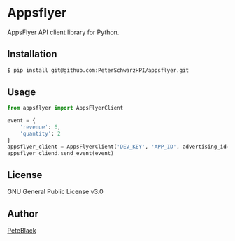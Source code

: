 # Appsflyer

AppsFlyer API client library for Python.

## Installation

```bash
$ pip install git@github.com:PeterSchwarzHPI/appsflyer.git
```

## Usage

```python
from appsflyer import AppsFlyerClient

event = {
    'revenue': 6,
    'quantity': 2
}
appsflyer_client = AppsFlyerClient('DEV_KEY', 'APP_ID', advertising_id='ADVERTISING_ID')
appsflyer_cliend.send_event(event)

```

## License

GNU General Public License v3.0

## Author

[PeteBlack](https://github.com/PeterSchwarzHPI)
